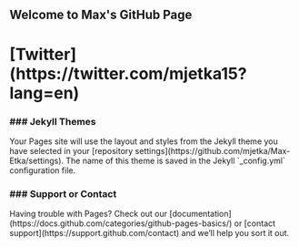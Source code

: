 ## Welcome to Max's GitHub Page



<h1>[Twitter](https://twitter.com/mjetka15?lang=en) </h1>


<h3>### Jekyll Themes</h3>

<p>Your Pages site will use the layout and styles from the Jekyll theme you have selected in your [repository settings](https://github.com/mjetka/Max-Etka/settings). The name of this theme is saved in the Jekyll `_config.yml` configuration file.

<p><h3>### Support or Contact</h3>

<p>Having trouble with Pages? Check out our [documentation](https://docs.github.com/categories/github-pages-basics/) or [contact support](https://support.github.com/contact) and we’ll help you sort it out.
